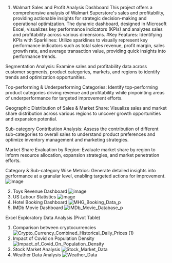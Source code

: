 1. Walmart Sales and Profit Analysis Dashboard
This project offers a comprehensive analysis of Walmart Superstore's sales and profitability, providing actionable insights for strategic decision-making and operational optimization. The dynamic dashboard, designed in Microsoft Excel, visualizes key performance indicators (KPIs) and analyzes sales and profitability across various dimensions.
#Key Features:
Identifying KPIs with Sparklines: Utilize sparklines to visually represent key performance indicators such as total sales revenue, profit margin, sales growth rate, and average transaction value, providing quick insights into performance trends.

Segmentation Analysis: Examine sales and profitability data across customer segments, product categories, markets, and regions to identify trends and optimization opportunities.

Top-performing & Underperforming Categories: Identify top-performing product categories driving revenue and profitability while pinpointing areas of underperformance for targeted improvement efforts.

Geographic Distribution of Sales & Market Share: Visualize sales and market share distribution across various regions to uncover growth opportunities and expansion potential.

Sub-category Contribution Analysis: Assess the contribution of different sub-categories to overall sales to understand product preferences and optimize inventory management and marketing strategies.

Market Share Evaluation by Region: Evaluate market share by region to inform resource allocation, expansion strategies, and market penetration efforts.

Category & Sub-category Wise Metrics: Generate detailed insights into performance at a granular level, enabling targeted actions for improvement.
![image](https://github.com/Alfaz4U/Excel_Project/assets/149190672/076db0df-fe4a-4f8a-a11a-2c31fa553fe1)

2. Toys Revenue Dashboard
![image](https://github.com/Alfaz4U/Excel_Project/assets/149190672/ae588eb9-2c32-41b2-81ea-801cc31c42f4)
3. US Labour Statistics
![image](https://github.com/Alfaz4U/Excel_Project/assets/149190672/12a9e2e7-f602-4dc3-9699-2146a9a75da6)
4. Hotel Booking Dashboard
![MHG_Booking_Data_p](https://github.com/Alfaz4U/Excel_Project/assets/149190672/f4db7717-e0c9-48f9-81c7-cbcf69621643)
5. IMDb Movie Dashboard
![IMDb_Movie_Database_p](https://github.com/Alfaz4U/Excel_Project/assets/149190672/316537e6-4580-46f5-823e-69e6126bca22)

Excel Exploratory Data Analysis (Pivot Table)

1. Comparison between cryptocurrencies
![Crypto_Currency_Combined_Historical_Daily_Prices (1)](https://github.com/Alfaz4U/Excel_Project/assets/149190672/d0c1ea7b-9efc-4cd6-8c47-820460f3f71e)
2. Impact of Covid on Population Density
![Impact_of_Covid_On_Population_Density](https://github.com/Alfaz4U/Excel_Project/assets/149190672/da646887-bd7a-47d7-b8b2-b5e411f6561a)
3. Stock Market Analysis
![Stock_Market_Data](https://github.com/Alfaz4U/Excel_Project/assets/149190672/f9df2ea4-00a3-40aa-95f1-fa6b364b744e)
4. Weather Data Analysis
![Weather_Data](https://github.com/Alfaz4U/Excel_Project/assets/149190672/f17d9080-0e69-449d-a65c-0d207926062a)


